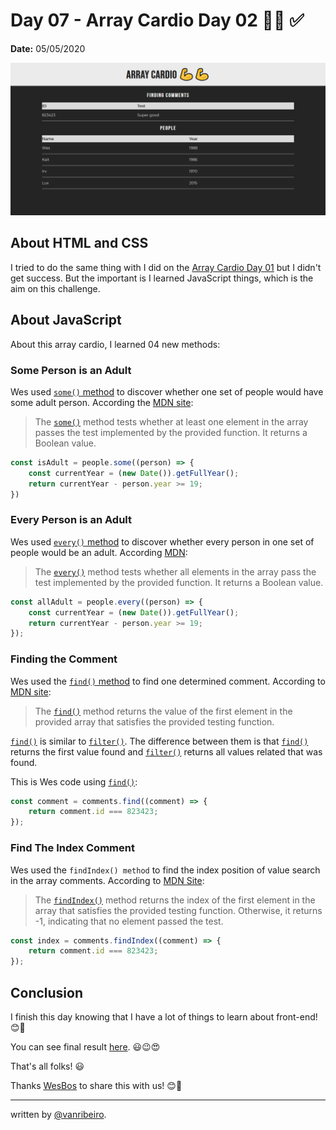 # Day 07 - Array Cardio Day 02 💪💪 ✅

**Date:** 05/05/2020

![Array Cardio](./../../images/challenges/07-array-cardio.png)

## About HTML and CSS

I tried to do the same thing with I did on the [Array Cardio Day 01](./../04%20-%20Array%20Cardio%20Day%201/README.md) but I didn't get success. But the important is I learned JavaScript things, which is the aim on this challenge.

## About JavaScript

About this array cardio, I learned 04 new methods:

### Some Person is an Adult

Wes used [`some()` method](https://developer.mozilla.org/en-US/docs/Web/JavaScript/Reference/Global_Objects/Array/some) to discover whether one set of people would have some adult person. According the [MDN site](https://developer.mozilla.org/en-US/docs/Web/JavaScript/Reference/Global_Objects/Array/some):

> The [`some()`](https://developer.mozilla.org/en-US/docs/Web/JavaScript/Reference/Global_Objects/Array/some) method tests whether at least one element in the array passes the test implemented by the provided function. It returns a Boolean value. 

```javascript
const isAdult = people.some((person) => {
    const currentYear = (new Date()).getFullYear();
    return currentYear - person.year >= 19;
})
```

### Every Person is an Adult

Wes used [`every()` method](https://developer.mozilla.org/en-US/docs/Web/JavaScript/Reference/Global_Objects/Array/every) to discover whether every person in one set of people would be an adult. According [MDN](https://developer.mozilla.org/en-US/docs/Web/JavaScript/Reference/Global_Objects/Array/every):

> The [`every()`](https://developer.mozilla.org/en-US/docs/Web/JavaScript/Reference/Global_Objects/Array/every) method tests whether all elements in the array pass the test implemented by the provided function. It returns a Boolean value.

```javascript
const allAdult = people.every((person) => {
    const currentYear = (new Date()).getFullYear();
    return currentYear - person.year >= 19;
});
```

### Finding the Comment

Wes used the [`find()` method](https://developer.mozilla.org/en-US/docs/Web/JavaScript/Reference/Global_Objects/Array/find) to find one determined comment. According to [MDN site](https://developer.mozilla.org/en-US/docs/Web/JavaScript/Reference/Global_Objects/Array/find):

> The [`find()`](https://developer.mozilla.org/en-US/docs/Web/JavaScript/Reference/Global_Objects/Array/find) method returns the value of the first element in the provided array that satisfies the provided testing function.

[`find()`](https://developer.mozilla.org/en-US/docs/Web/JavaScript/Reference/Global_Objects/Array/find) is similar to [`filter()`](https://developer.mozilla.org/en-US/docs/Web/JavaScript/Reference/Global_Objects/Array/filter). The difference between them is that [`find()`](https://developer.mozilla.org/en-US/docs/Web/JavaScript/Reference/Global_Objects/Array/find) returns the first value found and [`filter()`](https://developer.mozilla.org/en-US/docs/Web/JavaScript/Reference/Global_Objects/Array/filter) returns all values related that was found.

This is Wes code using [`find()`](https://developer.mozilla.org/en-US/docs/Web/JavaScript/Reference/Global_Objects/Array/find):

```javascript
const comment = comments.find((comment) => {
    return comment.id === 823423;
});
```

### Find The Index Comment

Wes used the `findIndex() method` to find the index position of value search in the array comments. According to [MDN Site](https://developer.mozilla.org/en-US/docs/Web/JavaScript/Reference/Global_Objects/Array/findIndex):

> The [`findIndex()`](https://developer.mozilla.org/en-US/docs/Web/JavaScript/Reference/Global_Objects/Array/findIndex) method returns the index of the first element in the array that satisfies the provided testing function. Otherwise, it returns -1, indicating that no element passed the test.

```javascript
const index = comments.findIndex((comment) => {
    return comment.id === 823423;
});
```

## Conclusion

I finish this day knowing that I have a lot of things to learn about front-end!
😊💖

You can see final result [here](https://vanribeiro-30daysofjavascript.netlify.app/challenge-files/07%20-%array%20cardio%20day%202/). 😃😉😍

That's all folks! 😃

Thanks [WesBos](https://github.com/wesbos) to share this with us! 😊💖

---

written by [@vanribeiro](https://github.com/vanribeiro).